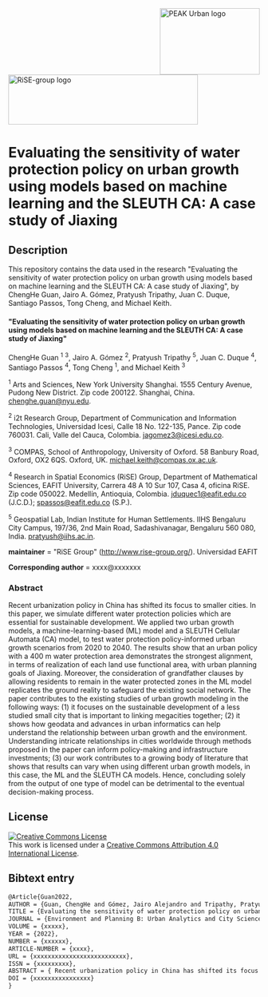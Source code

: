<img src="figs/PEAKurban.png" alt="PEAK Urban logo" align="right" width ="200" height="133">

<img src="figs/logo_rise_eafit.png" alt="RiSE-group logo" align="middle" width ="380" height="100">


Evaluating the sensitivity of water protection policy on urban growth using models based on machine learning and the SLEUTH CA: A case study of Jiaxing
=================================================================================


## Description

This repository contains the data used in the research "Evaluating the sensitivity of water protection policy on urban growth using models based on machine learning and the SLEUTH CA: A case study of Jiaxing", by ChengHe Guan, Jairo A. Gómez, Pratyush Tripathy, Juan C. Duque, Santiago Passos, Tong Cheng, and Michael Keith.

#### "Evaluating the sensitivity of water protection policy on urban growth using models based on machine learning and the SLEUTH CA: A case study of Jiaxing"

ChengHe Guan <sup>1</sup> <sup>3</sup>, Jairo A. Gómez <sup>2</sup>, Pratyush Tripathy <sup>5</sup>, Juan C. Duque <sup>4</sup>, Santiago Passos <sup>4</sup>, Tong Cheng <sup>1</sup>, and Michael Keith <sup>3</sup>

<sup>1</sup> Arts and Sciences, New York University Shanghai. 1555 Century Avenue, Pudong New District. Zip code 200122. Shanghai, China. chenghe.guan@nyu.edu.

<sup>2</sup> i2t Research Group, Department of Communication and Information Technologies, Universidad Icesi, Calle 18 No. 122-135, Pance. Zip code 760031. Cali, Valle del Cauca, Colombia. jagomez3@icesi.edu.co.

<sup>3</sup> COMPAS, School of Anthropology, University of Oxford. 58 Banbury Road, Oxford, OX2 6QS. Oxford, UK. michael.keith@compas.ox.ac.uk.

<sup>4</sup> Research in Spatial Economics (RiSE) Group, Department of Mathematical Sciences, EAFIT University, Carrera 48 A 10 Sur 107, Casa 4, oficina RiSE. Zip code 050022. Medellín, Antioquia, Colombia. jduquec1@eafit.edu.co (J.C.D.); spassos@eafit.edu.co (S.P.).

<sup>5</sup> Geospatial Lab, Indian Institute for Human Settlements. IIHS Bengaluru City Campus, 197/36, 2nd Main Road, Sadashivanagar, Bengaluru 560 080, India. pratyush@iihs.ac.in.

__maintainer__ = "RiSE Group"  (http://www.rise-group.org/). Universidad EAFIT

__Corresponding author__ = xxxx@xxxxxxx

### Abstract

Recent urbanization policy in China has shifted its focus to smaller cities. In this paper, we simulate different water protection policies which are essential for sustainable development. We applied two urban growth models, a machine-learning-based (ML) model and a SLEUTH Cellular Automata (CA) model, to test water protection policy-informed urban growth scenarios from 2020 to 2040. The results show that an urban policy with a 400 m water protection area demonstrates the strongest alignment, in terms of realization of each land use functional area, with urban planning goals of Jiaxing. Moreover, the consideration of grandfather clauses by allowing residents to remain in the water protected zones in the ML model replicates the ground reality to safeguard the existing social network. The paper contributes to the existing studies of urban growth modeling in the following ways: (1) it focuses on the sustainable development of a less studied small city that is important to linking megacities together; (2) it shows how geodata and advances in urban informatics can help understand the relationship between urban growth and the environment. Understanding intricate relationships in cities worldwide through methods proposed in the paper can inform policy-making and infrastructure investments; (3) our work contributes to a growing body of literature that shows that results can vary when using different urban growth models, in this case, the ML and the SLEUTH CA models. Hence, concluding solely from the output of one type of model can be detrimental to the eventual decision-making process.

## License

<a rel="license" href="http://creativecommons.org/licenses/by/4.0/"><img alt="Creative Commons License" style="border-width:0" src="https://i.creativecommons.org/l/by/4.0/88x31.png" /></a><br />This work is licensed under a <a rel="license" href="http://creativecommons.org/licenses/by/4.0/">Creative Commons Attribution 4.0 International License</a>.

## Bibtext entry

```tex
@Article{Guan2022,
AUTHOR = {Guan, ChengHe and Gómez, Jairo Alejandro and Tripathy, Pratyush and Duque, Juan Carlos and Passos, Santiago and Cheng, Tong and Keith, Michael},
TITLE = {Evaluating the sensitivity of water protection policy on urban growth using models based on machine learning and the SLEUTH CA: A case study of Jiaxing},
JOURNAL = {Environment and Planning B: Urban Analytics and City Science},
VOLUME = {xxxxx},
YEAR = {2022},
NUMBER = {xxxxxx},
ARTICLE-NUMBER = {xxxx},
URL = {xxxxxxxxxxxxxxxxxxxxxxxxxx},
ISSN = {xxxxxxxxx},
ABSTRACT = { Recent urbanization policy in China has shifted its focus to smaller cities. In this paper, we simulate different water protection policies which are essential for sustainable development. We applied two urban growth models, a machine-learning-based (ML) model and a SLEUTH Cellular Automata (CA) model, to test water protection policy-informed urban growth scenarios from 2020 to 2040. The results show that an urban policy with a 400 m water protection area demonstrates the strongest alignment, in terms of realization of each land use functional area, with urban planning goals of Jiaxing. Moreover, the consideration of grandfather clauses by allowing residents to remain in the water protected zones in the ML model replicates the ground reality to safeguard the existing social network. The paper contributes to the existing studies of urban growth modeling in the following ways: (1) it focuses on the sustainable development of a less studied small city that is important to linking megacities together; (2) it shows how geodata and advances in urban informatics can help understand the relationship between urban growth and the environment. Understanding intricate relationships in cities worldwide through methods proposed in the paper can inform policy-making and infrastructure investments; (3) our work contributes to a growing body of literature that shows that results can vary when using different urban growth models, in this case, the ML and the SLEUTH CA models. Hence, concluding solely from the output of one type of model can be detrimental to the eventual decision-making process.},
DOI = {xxxxxxxxxxxxxxxx}
}
```
